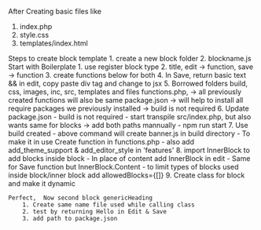 

After Creating basic files like 
1. index.php
2. style.css
3. templates/index.html 

Steps to create block template
    1. create a new block folder
    2. blockname.js
    Start with Boilerplate 
        1. use register block type 
        2. title, edit -> function, save -> function
        3. create functions below for both
        4. In Save, return basic text && in edit, copy paste div tag and change to jsx
        5. Borrowed folders 
            build, css, images, inc, src, templates 
            and files 
            functions.php, -> all previously created functions will also be same 
            package.json -> will help to install all require packages we previously installed
                        -> build is not required 
        6. Update package.json
            - build is not required
            - start transpile src/index.php, 
                but 
                also wants same for blocks
                -> add both paths mannually
            - npm run start
        7. Use build created 
            - above command will create banner.js in build directory
            - To make it in use Create function in functions.php
            - also add add_theme_support & add_editor_style in 'features'
        8. import InnerBlock to add blocks inside block
            - In place of content add InnerBlock in edit 
            - Same for Save function but InnerBlock.Content
            - to limit types of blocks used inside block/inner block add allowedBlocks={[]}
        9. Create class for block and make it dynamic 

    Perfect,  Now second block genericHeading
        1. Create same name file used while calling class
        2. test by returning Hello in Edit & Save
        3. add path to package.json 
